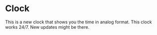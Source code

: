# Clock
This is a new clock that shows you the time in analog format. This clock works 24/7. New updates might be there.
